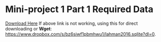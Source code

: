 # Mini-project 1 Part 1 Required Data
[Download Here](https://www.dropbox.com/s/bz6siwf1pbmhwu1/lahman2016.sqlite?dl=0)
If above link is not working, using this for direct downloading or __Wget__: https://www.dropbox.com/s/bz6siwf1pbmhwu1/lahman2016.sqlite?dl=0.
